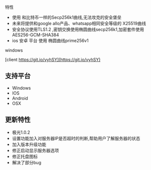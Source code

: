 特性

* 使用 和比特币一样的Secp256k1曲线,无法攻克的安全堡垒
* 未来将提供和google allo产品、whatsapp相同安全等级的 X25519曲线
* 安全协议使用TLS1.2 ,密钥交换使用椭圆曲线secp256k1,加密套件使用AES256-GCM-SHA384 
* ios 安卓 平台 使用 椭圆曲线prime256v1

windows 

[client https://git.io/vyhSY](https://git.io/vyhSY)

支持平台
------------

* Windows
* IOS
* Android
* OSX

更新特性
------------
* 极光1.0.2
* 设置功能加入对服务器IP是否超时的判断,帮助用户了解服务器的状态
* 加入版本升级功能
* 修正启动显示服务器选项
* 修正托盘图标
* 解决了部分bug